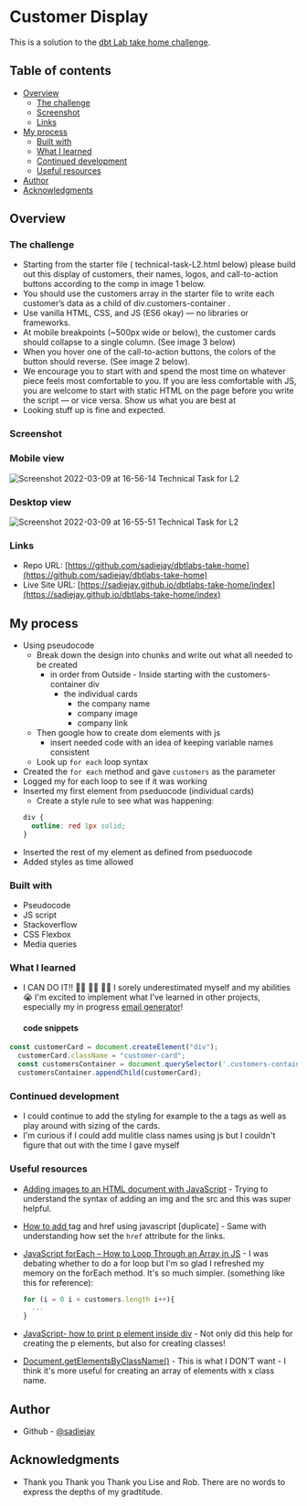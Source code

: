 # Customer Display


This is a solution to the [dbt Lab take home challenge](#). 

## Table of contents

- [Overview](#overview)
  - [The challenge](#the-challenge)
  - [Screenshot](#screenshot)
  - [Links](#links)
- [My process](#my-process)
  - [Built with](#built-with)
  - [What I learned](#what-i-learned)
  - [Continued development](#continued-development)
  - [Useful resources](#useful-resources)
- [Author](#author)
- [Acknowledgments](#acknowledgments)


## Overview

### The challenge
- Starting from the starter file ( technical-task-L2.html below) please build out this display of customers, their names, logos, and call-to-action buttons according to the comp in image 1 below.
- You should use the customers array in the starter file to write each customer’s data as a child of div.customers-container .
- Use vanilla HTML, CSS, and JS (ES6 okay) — no libraries or frameworks.
- At mobile breakpoints (~500px wide or below), the customer cards should collapse to a single column. (See image 3 below)
- When you hover one of the call-to-action buttons, the colors of the button should reverse. (See image 2 below).
- We encourage you to start with and spend the most time on whatever piece feels most comfortable to you. If you are less comfortable with JS, you are welcome to start with static HTML on the page before you write the script — or vice versa. Show us what you are best at
- Looking stuff up is fine and expected.

### Screenshot
### Mobile view
![Screenshot 2022-03-09 at 16-56-14 Technical Task for L2](https://user-images.githubusercontent.com/19538219/157553712-aa840ba9-e0c0-4a12-b506-e59e70c074c4.png)

### Desktop view
![Screenshot 2022-03-09 at 16-55-51 Technical Task for L2](https://user-images.githubusercontent.com/19538219/157553745-e18ed897-376a-4812-a8ca-3d1286279b2d.png)




### Links

- Repo URL: [https://github.com/sadiejay/dbtlabs-take-home](https://github.com/sadiejay/dbtlabs-take-home)
- Live Site URL: [https://sadiejay.github.io/dbtlabs-take-home/index](https://sadiejay.github.io/dbtlabs-take-home/index)

## My process
- Using pseudocode
  - Break down the design into chunks and write out what all needed to be created
    - in order from Outside - Inside starting with the customers-container div
      - the individual cards
        - the company name
        - company image
        - company link
  - Then google how to create dom elements with js
    - insert needed code with an idea of keeping variable names consistent
  - Look up `for each` loop syntax
- Created the `for each` method and gave `customers` as the parameter
- Logged my for each loop to see if it was working
- Inserted my first element from pseduocode (individual cards)
  - Create a style rule to see what was happening:
  ```css
  div {
    outline: red 1px solid;
  }
  ```
- Inserted the rest of my element as defined from pseduocode
- Added styles as time allowed

### Built with

- Pseudocode
- JS script
- Stackoverflow
- CSS Flexbox
- Media queries


### What I learned

- I CAN DO IT!! 🙌🏾 🙌🏾 🙌🏾  I sorely underestimated myself and my abilities 😭 I'm excited to implement what I've learned in other projects, especially my in progress [email generator](https://github.com/sadiejay/email-generator)!

  #### code snippets

```javascript
const customerCard = document.createElement("div");
  customerCard.className = "customer-card";
  const customersContainer = document.querySelector('.customers-container');
  customersContainer.appendChild(customerCard);
```


### Continued development

- I could continue to add the styling for example to the a tags as well as play around with sizing of the cards.
- I'm curious if I could add mulitle class names using js but I couldn't figure that out with the time I gave myself


### Useful resources

- [Adding images to an HTML document with JavaScript](https://stackoverflow.com/questions/2735881/adding-images-to-an-html-document-with-javascript) - Trying to understand the syntax of adding an img and the src and this was super helpful.
- [How to add <a> tag and href using javascript [duplicate]](https://stackoverflow.com/questions/45193524/how-to-add-a-tag-and-href-using-javascript) - Same with understanding how set the `href` attribute for the links.
- [JavaScript forEach – How to Loop Through an Array in JS](https://www.freecodecamp.org/news/javascript-foreach-how-to-loop-through-an-array-in-js/) - I was debating whether to do a for loop but I'm so glad I refreshed my memory on the forEach method. It's so much simpler.
    (something like this for reference):
    ```javascript
    for (i = 0 i < customers.length i++){
      ...
    }
    ```

- [JavaScript- how to print p element inside div](https://stackoverflow.com/questions/39286511/javascript-how-to-print-p-element-inside-div) - Not only did this help for creating the p elements, but also for creating classes!
- [Document.getElementsByClassName()](https://developer.mozilla.org/en-US/docs/Web/API/Document/getElementsByClassName) - This is what I DON'T want - I think it's more useful for creating an array of elements with x class name.

## Author

- Github - [@sadiejay](https://github.com/sadiejay)


## Acknowledgments
 - Thank you Thank you Thank you Lise and Rob. There are no words to express the depths of my gradtitude.
